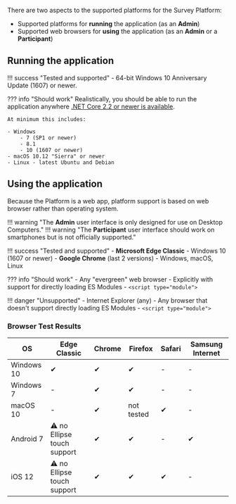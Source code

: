 There are two aspects to the supported platforms for the Survey Platform:

- Supported platforms for **running** the application (as an **Admin**)
- Supported web browsers for **using** the application (as an **Admin** or a **Participant**)

## Running the application

!!! success "Tested and supported"
    - 64-bit Windows 10 Anniversary Update (1607) or newer.

??? info "Should work"
    Realistically, you should be able to run the application anywhere [.NET Core 2.2 or newer is available](https://github.com/dotnet/core/blob/master/release-notes/2.2/2.2-supported-os.md).

    At minimum this includes:

    - Windows
        - 7 (SP1 or newer)
        - 8.1
        - 10 (1607 or newer)
    - macOS 10.12 "Sierra" or newer
    - Linux - latest Ubuntu and Debian

## Using the application

Because the Platform is a web app, platform support is based on web browser rather than operating system.

!!! warning "The **Admin** user interface is only designed for use on Desktop Computers."
!!! warning "The **Participant** user interface should work on smartphones but is not officially supported."

!!! success "Tested and supported"
    - **Microsoft Edge Classic** - Windows 10 (1607 or newer)
    - **Google Chrome** (last 2 versions) - Windows, macOS, Linux

??? info "Should work"
    - Any "evergreen" web browser
        - Explicitly with support for directly loading ES Modules
            - `<script type="module">`

!!! danger "Unsupported"
    - Internet Explorer (any)
    - Any browser that doesn't support directly loading ES Modules
        - `<script type="module">`

### Browser Test Results

| OS | Edge Classic | Chrome | Firefox | Safari | Samsung Internet |
|-|-|-|-|-|-|
| Windows 10 | ✔ | ✔ | ✔ | - | - |
| Windows 7 | - | ✔ | ✔ | - | - |
| macOS 10 | - | ✔ | not tested | ✔ | - |
| Android 7 | ⚠ no Ellipse touch support | ✔ | ✔ | - | ✔ |
| iOS 12 | ⚠ no Ellipse touch support | ✔ | ✔ | ✔ | - |
